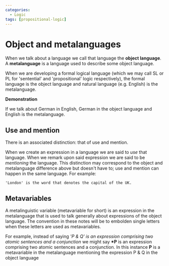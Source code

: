 ```yaml
---
categories:
  - Logic
tags: [propositional-logic]
---
```


# Object and metalanguages

When we talk about a language we call that language the **object language**. A **metalanguage** is a language used to describe some object language.

When we are developing a formal logical language (which we may call SL or PL for 'sentential' and 'propositional' logic respectively), the formal language is the object language and natural language (e.g. English) is the metalanguage.

**Demonstration**

If we talk about German in English, German in the object language and English is the metalanguage.

## Use and mention

There is an associated distinction: that of use and mention.

When we create an expression in a language we are said to _use_ that language. When we remark upon said expression we are said to be _mentioning_ the language. This distinction may correspond to the object and metalanguage difference above but doesn't have to; use and mention can happen in the same language. For example:

```
'London' is the word that denotes the capital of the UK.
```

## Metavariables

A metalinguistic variable (metavariable for short) is an expression in the metalanguage that is used to talk generally about expressions of the object language. The convention in these notes will be to embolden single letters when these letters are used as metavariables.

For example, instead of saying _'P & Q' is an expression comprising two atomic sentences and a conjunction_ we might say **\*P** is an expression comprising two atomic sentences and a conjunction. In this instance **P** is a metavariable in the metalanguage mentioning the expression P & Q in the object language
